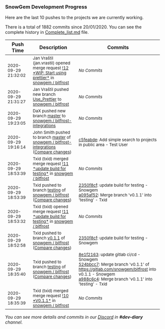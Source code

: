 
### SnowGem Development Progress

Here are the last 10 pushes to the projects we are currently working.

There is a total of 1882 commits since 20/01/2020. You can see the complete history in
 [Complete_list.md](Complete_list.md) file.

| Push Time | Description | Commits |
| --- | --- | --- |
| <sub>2020-09-29 21:32:02</sub> | <sub>Jan Vraštil (jan.vrastil) opened merge request [\!12 \*WIP: Start using prettier\*](https://gitlab.com/snowgem/bitfrost/-/merge_requests/12) in [snowgem / bitfrost](https://gitlab.com/snowgem/bitfrost)</sub> | <sub>_No Commits_</sub> |
| <sub>2020-09-29 21:31:27</sub> | <sub>Jan Vraštil pushed new branch [Use\_Prettier](https://gitlab.com/snowgem/bitfrost/commits/Use_Prettier) to [snowgem / bitfrost](https://gitlab.com/snowgem/bitfrost)</sub> | <sub>_No Commits_</sub> |
| <sub>2020-09-29 19:23:05</sub> | <sub>DaX pushed new branch [master](https://gitlab.com/snowgem/bitfrost-integrations/commits/master) to [snowgem / bitfrost\-integrations](https://gitlab.com/snowgem/bitfrost-integrations)</sub> | <sub>_No Commits_</sub> |
| <sub>2020-09-29 19:16:14</sub> | <sub>John Smith pushed to branch [master](http://test.example.com/gitlab/gitlab/commits/master) of [snowgem / bitfrost\-integrations](http://test.example.com/gitlab/gitlab) ([Compare changes](http://test.example.com/gitlab/gitlab/compare/95790bf891e76fee5e1747ab589903a6a1f80f22...da1560886d4f094c3e6c9ef40349f7d38b5d27d7))</sub> | <sub>[c5feabde](https://test.example.com/gitlab/gitlab/-/commit/c5feabde2d8cd023215af4d2ceeb7a64839fc428): Add simple search to projects in public area - Test User</sub> |
| <sub>2020-09-29 18:53:39</sub> | <sub>Txid (txid) merged merge request [\!11 \*update build for testing\*](https://gitlab.com/snowgem/bitfrost/-/merge_requests/11) in [snowgem / bitfrost](https://gitlab.com/snowgem/bitfrost)</sub> | <sub>_No Commits_</sub> |
| <sub>2020-09-29 18:53:39</sub> | <sub>Txid pushed to branch [testing](https://gitlab.com/snowgem/bitfrost/commits/testing) of [snowgem / bitfrost](https://gitlab.com/snowgem/bitfrost) ([Compare changes](https://gitlab.com/snowgem/bitfrost/compare/a988c6c45a0c893405ed127418b5f0a4126e27c2...a095af52439650dd59db99ec40d7583c9d2696ed))</sub> | <sub>[2350f8cf](https://gitlab.com/snowgem/bitfrost/-/commit/2350f8cfeae0ffc3b0f3226fe5be214564df1b5d): update build for testing - Snowgem<br>[a095af52](https://gitlab.com/snowgem/bitfrost/-/commit/a095af52439650dd59db99ec40d7583c9d2696ed): Merge branch 'v0.1.1' into 'testing' - Txid</sub> |
| <sub>2020-09-29 18:53:32</sub> | <sub>Txid (txid) opened merge request [\!11 \*update build for testing\*](https://gitlab.com/snowgem/bitfrost/-/merge_requests/11) in [snowgem / bitfrost](https://gitlab.com/snowgem/bitfrost)</sub> | <sub>_No Commits_</sub> |
| <sub>2020-09-29 18:52:58</sub> | <sub>Txid pushed to branch [v0\.1\.1](https://gitlab.com/snowgem/bitfrost/commits/v0.1.1) of [snowgem / bitfrost](https://gitlab.com/snowgem/bitfrost) ([Compare changes](https://gitlab.com/snowgem/bitfrost/compare/524bbcc7c775811efed26f6828822cd52f44eedf...2350f8cfeae0ffc3b0f3226fe5be214564df1b5d))</sub> | <sub>[2350f8cf](https://gitlab.com/snowgem/bitfrost/-/commit/2350f8cfeae0ffc3b0f3226fe5be214564df1b5d): update build for testing - Snowgem</sub> |
| <sub>2020-09-29 18:35:40</sub> | <sub>Txid pushed to branch [testing](https://gitlab.com/snowgem/bitfrost/commits/testing) of [snowgem / bitfrost](https://gitlab.com/snowgem/bitfrost) ([Compare changes](https://gitlab.com/snowgem/bitfrost/compare/510a009850646e04afea3d8902fef2fd99a8e1bf...a988c6c45a0c893405ed127418b5f0a4126e27c2))</sub> | <sub>[8e1f2163](https://gitlab.com/snowgem/bitfrost/-/commit/8e1f2163d1cb692bb3d2964cc8268b2917f24b5f): update gitlab ci/cd - Snowgem<br>[524bbcc7](https://gitlab.com/snowgem/bitfrost/-/commit/524bbcc7c775811efed26f6828822cd52f44eedf): Merge branch 'v0.1.1' of https://gitlab.com/snowgem/bitfrost into v0.1.1 - Snowgem<br>[a988c6c4](https://gitlab.com/snowgem/bitfrost/-/commit/a988c6c45a0c893405ed127418b5f0a4126e27c2): Merge branch 'v0.1.1' into 'testing' - Txid</sub> |
| <sub>2020-09-29 18:35:39</sub> | <sub>Txid (txid) merged merge request [\!10 \*V0\.1\.1\*](https://gitlab.com/snowgem/bitfrost/-/merge_requests/10) in [snowgem / bitfrost](https://gitlab.com/snowgem/bitfrost)</sub> | <sub>_No Commits_</sub> |

_You can see more details and commits in our [Discord](https://discord.gg/zumGnbg) in **#dev-diary** channel._
